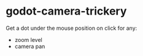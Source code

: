 # godot-camera-trickery

Get a dot under the mouse position on click for any:
- zoom level
- camera pan
